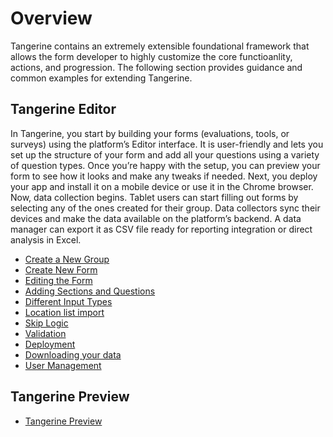 # Overview

Tangerine contains an extremely extensible foundational framework that allows the form developer to highly customize the core functioanlity, actions, and progression. The following section provides guidance and common examples for extending Tangerine.

## Tangerine Editor

In Tangerine, you start by building your forms (evaluations, tools, or surveys) using the platform’s Editor interface. It is user-friendly and lets you set up the structure of your form and add all your questions using a variety of question types. Once you’re happy with the setup, you can preview your form to see how it looks and make any tweaks if needed.
Next, you deploy your app and install it on a mobile device or use it in the Chrome browser. Now, data collection begins. Tablet users can start filling out forms by selecting any of the ones created for their group. Data collectors sync their devices and make the data available on the platform’s backend. A data manager can export it as CSV file ready for reporting integration or direct analysis in Excel.

-	[Create a New Group](create-new-group.md)
-	[Create New Form](create-new-form.md) 
-	[Editing the Form](edit-form.md)
-	[Adding Sections and Questions](add-sections.md)
-	[Different Input Types](input-types.md)
-   [Location list import](../input-types/#location)
-	[Skip Logic](skip-logic.md)
-	[Validation](validation.md)
-   [Deployment](../../data-collector/deployment)
-   [Downloading your data](downloading-your-data.md)
-   [User Management](user-management.md)

## Tangerine Preview

-	[Tangerine Preview](../advanced-form-programming/local-content-development)

